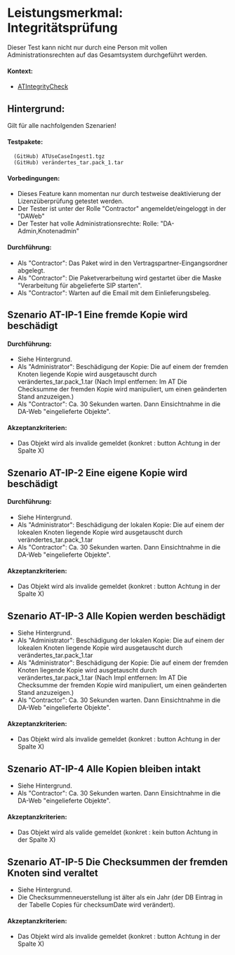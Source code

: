 # Leistungsmerkmal: Integritätsprüfung

Dieser Test kann nicht nur durch eine Person mit vollen Administrationsrechten auf das Gesamtsystem durchgeführt werden.

#### Kontext:

* [ATIntegrityCheck](../../test/java/de/uzk/hki/da/at/ATIntegrityCheck.java)

## Hintergrund:

Gilt für alle nachfolgenden Szenarien!

#### Testpakete:

```
  (GitHub) ATUseCaseIngest1.tgz
  (GitHub) verändertes_tar.pack_1.tar
```

#### Vorbedingungen:

* Dieses Feature kann momentan nur durch testweise deaktivierung der Lizenzüberprüfung getestet werden.
* Der Tester ist unter der Rolle "Contractor" angemeldet/eingeloggt in der "DAWeb"
* Der Tester hat volle Administrationsrechte: Rolle: "DA-Admin,Knotenadmin"

#### Durchführung:

* Als "Contractor": Das Paket wird in den Vertragspartner-Eingangsordner abgelegt.
* Als "Contractor": Die Paketverarbeitung wird gestartet über die Maske "Verarbeitung für abgelieferte SIP starten".
* Als "Contractor": Warten auf die Email mit dem Einlieferungsbeleg.

## Szenario AT-IP-1 Eine fremde Kopie wird beschädigt

#### Durchführung:

* Siehe Hintergrund.
* Als "Administrator": Beschädigung der Kopie: Die auf einem der fremden Knoten liegende Kopie wird ausgetauscht durch verändertes_tar.pack_1.tar (Nach Impl entfernen: Im AT Die Checksumme der fremden Kopie wird manipuliert, um einen geänderten Stand anzuzeigen.)
* Als "Contractor": Ca. 30 Sekunden warten. Dann Einsichtnahme in die DA-Web "eingelieferte Objekte".

#### Akzeptanzkriterien:

* Das Objekt wird als invalide gemeldet (konkret : button Achtung in der Spalte X)

## Szenario AT-IP-2 Eine eigene Kopie wird beschädigt

#### Durchführung:

* Siehe Hintergrund.
* Als "Administrator": Beschädigung der lokalen Kopie: Die auf einem der lokealen Knoten liegende Kopie wird ausgetauscht durch verändertes_tar.pack_1.tar
* Als "Contractor": Ca. 30 Sekunden warten. Dann Einsichtnahme in die DA-Web "eingelieferte Objekte".

#### Akzeptanzkriterien:

* Das Objekt wird als invalide gemeldet (konkret : button Achtung in der Spalte X)

## Szenario AT-IP-3 Alle Kopien werden beschädigt

* Siehe Hintergrund.
* Als "Administrator": Beschädigung der lokalen Kopie: Die auf einem der lokealen Knoten liegende Kopie wird ausgetauscht durch verändertes_tar.pack_1.tar
* Als "Administrator": Beschädigung der Kopie: Die auf einem der fremden Knoten liegende Kopie wird ausgetauscht durch verändertes_tar.pack_1.tar (Nach Impl entfernen: Im AT Die Checksumme der fremden Kopie wird manipuliert, um einen geänderten Stand anzuzeigen.)
* Als "Contractor": Ca. 30 Sekunden warten. Dann Einsichtnahme in die DA-Web "eingelieferte Objekte".

#### Akzeptanzkriterien:

* Das Objekt wird als invalide gemeldet (konkret : button Achtung in der Spalte X)

## Szenario AT-IP-4 Alle Kopien bleiben intakt

* Siehe Hintergrund.
* Als "Contractor": Ca. 30 Sekunden warten. Dann Einsichtnahme in die DA-Web "eingelieferte Objekte".

#### Akzeptanzkriterien:

* Das Objekt wird als valide gemeldet (konkret : kein button Achtung in der Spalte X)

## Szenario AT-IP-5 Die Checksummen der fremden Knoten sind veraltet

* Siehe Hintergrund.
* Die Checksummenneuerstellung ist älter als ein Jahr (der DB Eintrag in der Tabelle Copies für checksumDate wird verändert). 

#### Akzeptanzkriterien:

* Das Objekt wird als invalide gemeldet (konkret : button Achtung in der Spalte X)

